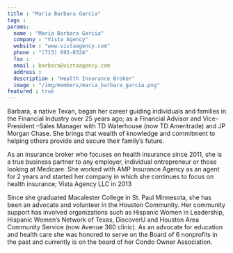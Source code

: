 ```yaml
---
title : "Maria Barbara Garcia"
tags : 
params:
  name : "Maria Barbara Garcia"
  company : "Vista Agency"
  website : "www.vistaagency.com"
  phone : "(713) 893-0324"
  fax : 
  email : barbara@vistaagency.com
  address : 
  description : "Health Insurance Broker"
  image : "/img/members/maria_barbara_garcia.png"
featured : true
---
```

Barbara, a native Texan, began her career guiding individuals and families in the Financial Industry over 25 years ago; as a Financial Advisor and Vice-President –Sales Manager with TD Waterhouse (now TD Ameritrade) and JP Morgan Chase.   She brings that wealth of knowledge and commitment to helping others provide and secure their family’s future.  

As an insurance broker who focuses on health insurance since 2011, she is a true business partner to any employer, individual entrepreneur or those looking at Medicare. She worked with AMP Insurance Agency as an agent for 2 years and started her company in which she continues to focus on health insurance; Vista Agency LLC in 2013

Since she graduated Macalester College in St. Paul Minnesota, she has been an advocate and volunteer in the Houston Community.    Her community support has involved organizations such as Hispanic Women in Leadership, Hispanic Women’s Network of Texas, DiscoverU and Houston Area Community Service (now Avenue 360 clinic). As an advocate for education and health care she was honored to serve on the Board of 6 nonprofits in the past and currently is on the board of her Condo Owner Association. 

